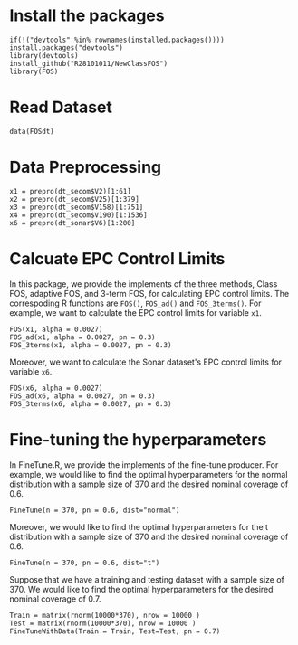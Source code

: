 # Install the packages

```
if(!("devtools" %in% rownames(installed.packages()))) install.packages("devtools")
library(devtools)
install_github("R28101011/NewClassFOS")
library(FOS)
```

# Read Dataset

```
data(FOSdt)
```

# Data Preprocessing

```
x1 = prepro(dt_secom$V2)[1:61]
x2 = prepro(dt_secom$V25)[1:379] 
x3 = prepro(dt_secom$V158)[1:751]
x4 = prepro(dt_secom$V190)[1:1536]
x6 = prepro(dt_sonar$V6)[1:200]
```

# Calcuate EPC Control Limits
In this package, we provide the implements of the three methods, Class FOS, adaptive FOS, and 3-term FOS, for calculating EPC control limits.
The correspoding R functions are `FOS()`, `FOS_ad()` and `FOS_3terms()`. For example, we want to calculate the EPC control limits for variable `x1`.

```{r}
FOS(x1, alpha = 0.0027)
FOS_ad(x1, alpha = 0.0027, pn = 0.3)
FOS_3terms(x1, alpha = 0.0027, pn = 0.3)
```

Moreover, we want to calculate the Sonar dataset's EPC control limits for variable `x6`.

```{r}
FOS(x6, alpha = 0.0027)
FOS_ad(x6, alpha = 0.0027, pn = 0.3)
FOS_3terms(x6, alpha = 0.0027, pn = 0.3)
```

# Fine-tuning the hyperparameters

In FineTune.R, we provide the implements of the fine-tune producer. For example, we would like to find the optimal hyperparameters for the normal distribution with a sample size of 370 and the desired nominal coverage of 0.6.

```{r}
FineTune(n = 370, pn = 0.6, dist="normal")
```
Moreover, we would like to find the optimal hyperparameters for the t distribution with a sample size of 370 and the desired nominal coverage of 0.6.
```{r}
FineTune(n = 370, pn = 0.6, dist="t")
```
Suppose that we have a training and testing dataset with a sample size of 370.
We would like to find the optimal hyperparameters for the desired nominal coverage of 0.7.
```{r}
Train = matrix(rnorm(10000*370), nrow = 10000 )
Test = matrix(rnorm(10000*370), nrow = 10000 )
FineTuneWithData(Train = Train, Test=Test, pn = 0.7)
```
